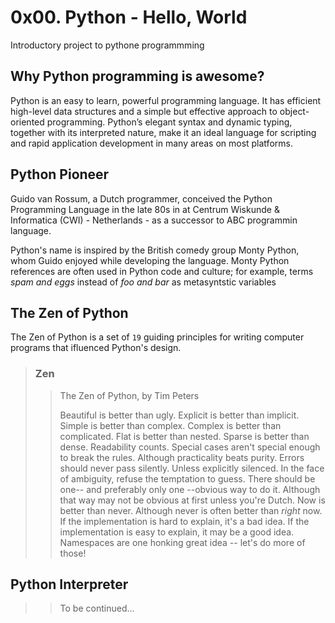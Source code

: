 # 0x00. Python - Hello, World
Introductory project to pythone programmming

## Why Python programming is awesome?
Python is an easy to learn, powerful programming language. It has efficient
high-level data structures and a simple but effective approach to
object-oriented programming. Python’s elegant syntax and dynamic typing,
together with its interpreted nature, make it an ideal language for scripting
and rapid application development in many areas on most platforms.

## Python Pioneer
Guido van Rossum, a Dutch programmer, conceived the Python Programming Language in the late 80s in
at Centrum Wiskunde & Informatica (CWI) - Netherlands - as a successor to ABC
programmin language.

Python's name is inspired by the British comedy group Monty Python, whom Guido
enjoyed while developing the language. Monty Python references are often used
in Python code and culture; for example, terms *spam and eggs* instead of *foo
and bar* as metasyntstic variables

## The Zen of Python
The Zen of Python is a set of `19` guiding principles for writing computer programs
that ifluenced Python's design.

>### Zen
>> The Zen of Python, by Tim Peters
>>
>> Beautiful is better than ugly.
>> Explicit is better than implicit.
>> Simple is better than complex.
>> Complex is better than complicated.
>> Flat is better than nested.
>> Sparse is better than dense.
>> Readability counts.
>> Special cases aren't special enough to break the rules.
>> Although practicality beats purity.
>> Errors should never pass silently.
>> Unless explicitly silenced.
>> In the face of ambiguity, refuse the temptation to guess.
>> There should be one-- and preferably only one --obvious way to do it.
>> Although that way may not be obvious at first unless you're Dutch.
>> Now is better than never.
>> Although never is often better than *right* now.
>> If the implementation is hard to explain, it's a bad idea.
>> If the implementation is easy to explain, it may be a good idea.
>> Namespaces are one honking great idea -- let's do more of those!

## Python Interpreter
>> To be continued...
